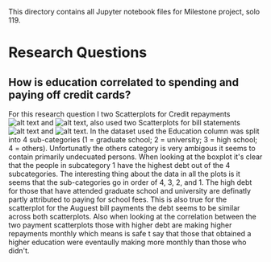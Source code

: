 This directory contains all Jupyter notebook files for Milestone project, solo 119.

# Research Questions

## How is education correlated to spending and paying off credit cards?
For this research question I two Scatterplots for Credit repayments ![alt text](https://github.com/[AmrDhaliwal]/[course-project-solo_119]/blob/[main]/images/EDUCATION%vs%PAY_AMT_APR.png?raw=true) and     ![alt text](https://github.com/[AmrDhaliwal]/[course-project-solo_119]/blob/[main]/images/EDUCATION%vs%PAY_AMT_AUG.png?raw=true), also used two Scatterplots for bill statements ![alt text](https://github.com/[AmrDhaliwal]/[course-project-solo_119]/blob/[main]/images/EDUCATION%vs%BILL_AMT_APR.png?raw=true) and                                                                                   ![alt text](https://github.com/[AmrDhaliwal]/[course-project-solo_119]/blob/[main]/images/EDUCATION%vs%BILL_AMT_AUG.png?raw=true). In the dataset used the Education
column was split into 4 sub-categories (1 = graduate school; 2 = university; 3 = high school; 4 = others). Unfortunatly the others category is very ambigous it seems to
contain primarily undecuated persons. When looking at the boxplot it's clear that the people in subcategory 1 have the highest debt out of the 4 subcategories.
The interesting thing about the data in all the plots is it seems that the sub-categories go in order of 4, 3, 2, and 1. The high debt for those that have attended graduate school and university 
are definatly partly attributed to paying for school fees. This is also true for the scatterplot for the Auguest bill payments  the debt seems to be 
similar across both scatterplots. Also when looking at the correlation between the two payment scatterplots those with higher debt are making higher repayments monthly which means is safe t say that 
those that obtained a higher education were eventaully making more monthly than those who didn't.



